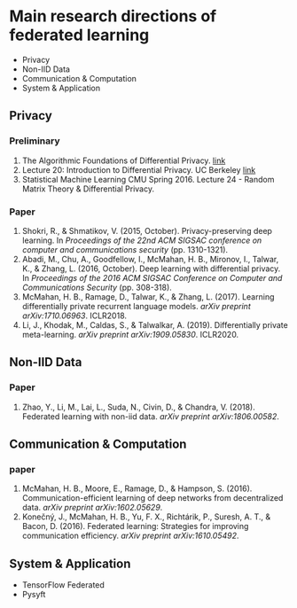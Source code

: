 # Main research directions of federated learning

+ Privacy
+ Non-IID Data
+ Communication & Computation
+ System & Application

## Privacy 

### Preliminary

1. The Algorithmic Foundations of Differential Privacy. [link](https://www.cis.upenn.edu/~aaroth/Papers/privacybook.pdf)
2. Lecture 20: Introduction to Differential Privacy. UC Berkeley [link](https://people.eecs.berkeley.edu/~stephentu/writeups/6885-lec20-b.pdf)
3. Statistical Machine Learning CMU Spring 2016. Lecture 24 - Random Matrix Theory & Differential Privacy.

### Paper

1. Shokri, R., & Shmatikov, V. (2015, October). Privacy-preserving deep learning. In *Proceedings of the 22nd ACM SIGSAC conference on computer and communications security* (pp. 1310-1321).
2. Abadi, M., Chu, A., Goodfellow, I., McMahan, H. B., Mironov, I., Talwar, K., & Zhang, L. (2016, October). Deep learning with differential privacy. In *Proceedings of the 2016 ACM SIGSAC Conference on Computer and Communications Security* (pp. 308-318).
3. McMahan, H. B., Ramage, D., Talwar, K., & Zhang, L. (2017). Learning differentially private recurrent language models. *arXiv preprint arXiv:1710.06963*. ICLR2018.
4. Li, J., Khodak, M., Caldas, S., & Talwalkar, A. (2019). Differentially private meta-learning. *arXiv preprint arXiv:1909.05830*. ICLR2020.

## Non-IID Data

### Paper

1. Zhao, Y., Li, M., Lai, L., Suda, N., Civin, D., & Chandra, V. (2018). Federated learning with non-iid data. *arXiv preprint arXiv:1806.00582*.

## Communication & Computation

### paper

1. McMahan, H. B., Moore, E., Ramage, D., & Hampson, S. (2016). Communication-efficient learning of deep networks from decentralized data. *arXiv preprint arXiv:1602.05629*.
2. Konečný, J., McMahan, H. B., Yu, F. X., Richtárik, P., Suresh, A. T., & Bacon, D. (2016). Federated learning: Strategies for improving communication efficiency. *arXiv preprint arXiv:1610.05492*.

## System & Application

+ TensorFlow Federated
+ Pysyft

